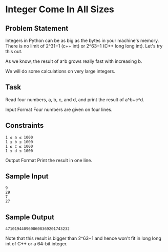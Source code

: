 # Integer Come In All Sizes

## Problem Statement

Integers in Python can be as big as the bytes in your machine's memory. There is no limit of 2^31−1 (c++ int) or 2^63−1 (C++ long long int). Let's try this out.

As we know, the result of a^b grows really fast with increasing b.

We will do some calculations on very large integers.

## Task
Read four numbers, a, b, c, and d, and print the result of a^b+c^d.

Input Format
Four numbers are given on four lines.

## Constraints
```
1 ≤ a ≤ 1000
1 ≤ b ≤ 1000
1 ≤ c ≤ 1000
1 ≤ d ≤ 1000
```
Output Format
Print the result in one line.

## Sample Input
```
9
29
7
27
```
## Sample Output
```
4710194409608608369201743232  
```
Note that this result is bigger than 2^63−1 and hence won't fit in long long int of C++ or a 64-bit integer.

